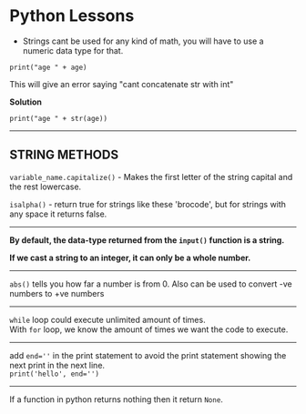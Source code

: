 # Python Lessons

- Strings cant be used for any kind of math, you will have to use a numeric data type for that.

```
print("age " + age)
```

This will give an error saying "cant concatenate str with int"

**Solution**

```
print("age " + str(age))
```

---

## STRING METHODS

`variable_name.capitalize()` - Makes the first letter of the string capital and the rest lowercase.

`isalpha()` - return true for strings like these 'brocode', but for strings with any space it returns false.

---

**By default, the data-type returned from the `input()` function is a string.**

**If we cast a string to an integer, it can only be a whole number.**

---

`abs()` tells you how far a number is from 0. Also can be used to convert -ve numbers to +ve numbers

---

`while` loop could execute unlimited amount of times.  
With `for` loop, we know the amount of times we want the code to execute.

---

add `end=''` in the print statement to avoid the print statement showing the next print in the next line.  
`print('hello', end='')`

---

If a function in python returns nothing then it return `None`.
